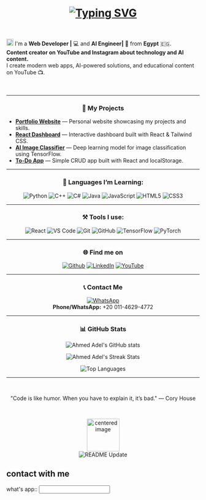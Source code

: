 <h1 align = "center">
<a href="https://git.io/typing-svg"><img src="https://readme-typing-svg.herokuapp.com?font=Fira+Code&size=75&duration=1500&pause=600&color=0CE82B&background=000000EE&center=true&vCenter=true&multiline=true&width=1920&height=384&lines=Hello+there!;My+name+is+Ahmed+Adel;Welcome+to+my+README" alt="Typing SVG" /></a>
</h1>
<br>
<p><img src="https://github.com/claytonjhamilton/claytonjhamilton/blob/main/images/waving_hand.gif" width="18px">
I'm a <b>Web Developer |</b> 💻 and <b>AI Engineer|</b> 🤖 from <b>Egypt</b> 🇪🇬.<br>
  <b>Content creator on YouTube and Instagram about technology and AI content.</b><br>
I create modern web apps, AI-powered solutions, and educational content on YouTube 📺.
</p>
<br>

---

<h3 align="center">🚀 My Projects</h3>
<ul>
  <li><a href="https://github.com/ahmedadel/portfolio"><b>Portfolio Website</b></a> — Personal website showcasing my projects and skills.</li>
  <li><a href="https://github.com/ahmedadel/react-dashboard"><b>React Dashboard</b></a> — Interactive dashboard built with React & Tailwind CSS.</li>
  <li><a href="https://github.com/ahmedadel/ai-image-classifier"><b>AI Image Classifier</b></a> — Deep learning model for image classification using TensorFlow.</li>
  <li><a href="https://github.com/ahmedadel/todo-app"><b>To-Do App</b></a> — Simple CRUD app built with React and localStorage.</li>
</ul>

---

<h3 align="center">📄 Languages I’m Learning:</h3>
<p align="center">
<a target="_blank"><img alt="Python" src="https://img.shields.io/badge/Python-%2312100E.svg?logo=python&style=for-the-badge&logoColor=blue"/></a> 
<a target="_blank"><img alt="C++" src="https://img.shields.io/badge/C++-%2312100E.svg?logo=cplusplus&style=for-the-badge&logoColor=blue"/></a> 
<a target="_blank"><img alt="C#" src="https://img.shields.io/badge/C%23-%2312100E.svg?logo=csharp&style=for-the-badge&logoColor=green"/></a> 
<a target="_blank"><img alt="Java" src="https://img.shields.io/badge/Java-%2312100E.svg?logo=java&style=for-the-badge&logoColor=red"/></a> 
<a target="_blank"><img alt="JavaScript" src="https://img.shields.io/badge/JavaScript-%2312100E.svg?logo=javascript&logoColor=yellow&style=for-the-badge"/></a> 
<a target="_blank"><img alt="HTML5" src="https://img.shields.io/badge/HTML5-%2312100E.svg?logo=html5&logoColor=orange&style=for-the-badge"/></a>
<a target="_blank"><img alt="CSS3" src="https://img.shields.io/badge/CSS3-%2312100E.svg?logo=css3&logoColor=blue&style=for-the-badge"/></a>
</p>

---

<h3 align="center">⚒ Tools I use:</h3>
<p align="center">
<a target="_blank"><img alt="React" src="https://img.shields.io/badge/React-%2312100E.svg?logo=react&style=for-the-badge&logoColor=cyan"/></a> 
<a target="_blank"><img alt="VS Code" src="https://img.shields.io/badge/Visual%20Studio%20Code-%2312100E.svg?logo=visual-studio-code&style=for-the-badge&logoColor=blue"/></a> 
<a target="_blank"><img alt="Git" src="https://img.shields.io/badge/Git-%2312100E.svg?logo=git&style=for-the-badge&logoColor=red"/></a> 
<a target="_blank"><img alt="GitHub" src="https://img.shields.io/badge/GitHub-black?logo=GitHub&style=for-the-badge&logoColor=white"/></a> 
<a target="_blank"><img alt="TensorFlow" src="https://img.shields.io/badge/TensorFlow-%2312100E.svg?logo=tensorflow&style=for-the-badge&logoColor=orange"/></a> 
<a target="_blank"><img alt="PyTorch" src="https://img.shields.io/badge/PyTorch-%2312100E.svg?logo=pytorch&style=for-the-badge&logoColor=red"/></a> 
</p>

---

<h3 align="center">🌐 Find me on</h3>
<p align="center">
<a href="www.linkedin.com/in/احمدعادل-عادل-13337b202" target="_blank"><img alt="Github" src="https://img.shields.io/badge/GitHub-%2312100E.svg?&style=for-the-badge&logo=Github&logoColor=white" /></a> 
<a href="https://www.linkedin.com/in/ahmed-adel" target="_blank"><img alt="LinkedIn" src="https://img.shields.io/badge/linkedin-%2312100E.svg?&style=for-the-badge&logo=linkedin&logoColor=blue" /></a> 
<a href="https://www.youtube.com/@yourchannel" target="_blank"><img alt="YouTube" src="https://img.shields.io/badge/YouTube-%2312100E.svg?&style=for-the-badge&logo=youtube&logoColor=red" /></a>
</p>

---

<h3 align="center">📞 Contact Me</h3>
<p align="center">
<a href="https://wa.me/201146294772" target="_blank"><img alt="WhatsApp" src="https://img.shields.io/badge/WhatsApp-%2312100E.svg?logo=whatsapp&style=for-the-badge&logoColor=green"/></a><br>
<b>Phone/WhatsApp:</b> +20 011-4629-4772
</p>

---

<h3 align="center">📊 GitHub Stats</h3>
<p align="center">
  <img src="https://github-readme-stats.vercel.app/api?username=ahmedadel&show_icons=true&theme=radical" alt="Ahmed Adel's GitHub stats" />
</p>
<p align="center">
  <img src="https://github-readme-streak-stats.herokuapp.com/?user=ahmedadel&theme=radical" alt="Ahmed Adel's Streak Stats" />
</p>
<p align="center">
  <img src="https://github-readme-stats.vercel.app/api/top-langs/?username=ahmedadel&layout=compact&theme=radical" alt="Top Languages" />
</p>

---

<br>
<p align="center">
<text>"Code is like humor. When you have to explain it, it’s bad." — Cory House</text>
</p>

<br>
<p align="center">
  <img alt="centered image" height="85" src="images/egypt.svg"/>
  <br>
  <img alt="README Update" src="https://img.shields.io/badge/Last%20Updated-September%202021-green?style=for-the-badge" />
</p>

<h2>contact with me</h2>
<p>what's app:: <input></p>


